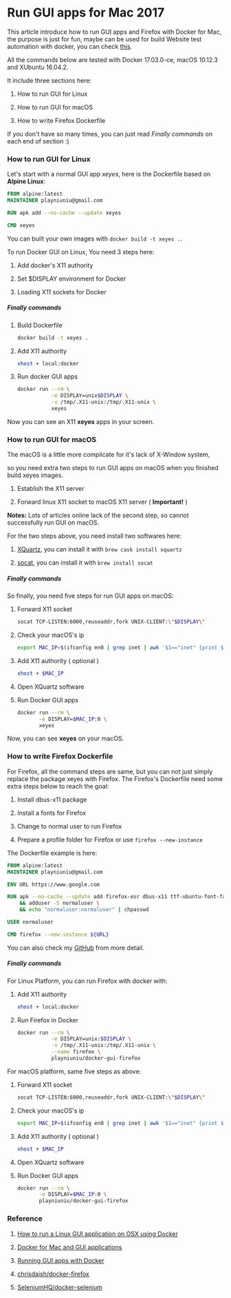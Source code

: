 # Run GUI apps for Mac 2017

This article introduce how to run GUI apps and Firefox with Docker for Mac, the purpose is just for fun, maybe can be used for build Website test automation with docker, you can check [this](https://github.com/SeleniumHQ/docker-selenium).

All the commands below are tested with Docker 17.03.0-ce, macOS 10.12.3 and XUbuntu 16.04.2.

It include three sections here:

1. How to run GUI for Linux

2. How to run GUI for macOS

3. How to write Firefox Dockerfile

If you don't have so many times, you can just read *Finally commands* on each end of section :)

### How to run GUI for Linux

Let's start with a normal GUI app *xeyes*, here is the Dockerfile based on **Alpine Linux**:

```Dockerfile
FROM alpine:latest
MAINTAINER playniuniu@gmail.com

RUN apk add --no-cache --update xeyes

CMD xeyes
```

You can built your own images with `docker build -t xeyes .`.

To run Docker GUI on Linux, You need 3 steps here:

1. Add docker's X11 authority

2. Set $DISPLAY environment for Docker

2. Loading X11 sockets for Docker

##### Finally commands

1. Build Dockerfile

    ```bash
    docker build -t xeyes .
    ```

2. Add X11 authority

    ```bash
    xhost + local:docker
    ```

3. Run docker GUI apps

    ```bash
    docker run --rm \
               -e DISPLAY=unix$DISPLAY \
               -v /tmp/.X11-unix:/tmp/.X11-unix \
               xeyes
    ```

Now you can see an X11 **xeyes** apps in your screen.

### How to run GUI for macOS

The macOS is a little more complicate for it's lack of X-Window system,

so you need extra two steps to run GUI apps on macOS when you finished build xeyes images.

1. Establish the X11 server

2. Forward linux X11 socket to macOS X11 server ( **Important!** )

**Notes:** Lots of articles online lack of the second step, so cannot successfully run GUI on macOS.

For the two steps above, you need install two softwares here:

1. [XQuartz](https://www.xquartz.org/), you can install it with `brew cask install xquartz`

2. [socat](http://www.dest-unreach.org/socat/), you can install it with `brew install socat`

##### Finally commands

So finally, you need five steps for run GUI apps on macOS:

1.  Forward X11 socket

    ```bash
    socat TCP-LISTEN:6000,reuseaddr,fork UNIX-CLIENT:\"$DISPLAY\"
    ```
    
2. Check your macOS's ip

    ```bash
    export MAC_IP=$(ifconfig en0 | grep inet | awk '$1=="inet" {print $2}')
    ```
    
3. Add X11 authority ( optional )

    ```bash
    xhost + $MAC_IP
    ```

4. Open XQuartz software

5. Run Docker GUI apps

    ```bash
    docker run --rm \
           -e DISPLAY=$MAC_IP:0 \
           xeyes
    ```
    
Now, you can see **xeyes** on your macOS.

### How to write Firefox Dockerfile

For Firefox, all the command steps are same, but you can not just simply replace the package xeyes with Firefox. The Firefox's Dockerfile need some extra steps below to reach the goal:

1. Install dbus-x11 package

2. Install a fonts for Firefox

3. Change to normal user to run Firefox

4. Prepare a profile folder for Firefox or use `firefox --new-instance`

The Dockerfile example is here:

```Dockerfile
FROM alpine:latest
MAINTAINER playniuniu@gmail.com

ENV URL https://www.google.com

RUN apk --no-cache --update add firefox-esr dbus-x11 ttf-ubuntu-font-family \
    && adduser -S normaluser \
    && echo "normaluser:normaluser" | chpasswd

USER normaluser

CMD firefox --new-instance ${URL}
```

You can also check my [GitHub](https://github.com/playniuniu/docker-gui-firefox) from more detail.

##### Finally commands

For Linux Platform, you can run Firefox with docker with:

1. Add X11 authority

    ```bash
    xhost + local:docker
    ```

2. Run Firefox in Docker

    ```bash
    docker run --rm \
               -e DISPLAY=unix:$DISPLAY \
               -v /tmp/.X11-unix:/tmp/.X11-unix \
               --name firefox \
               playniuniu/docker-gui-firefox
    ```

For macOS platform, same five steps as above:

1.  Forward X11 socket

    ```bash
    socat TCP-LISTEN:6000,reuseaddr,fork UNIX-CLIENT:\"$DISPLAY\"
    ```
    
2. Check your macOS's ip

    ```bash
    export MAC_IP=$(ifconfig en0 | grep inet | awk '$1=="inet" {print $2}')
    ```
    
3. Add X11 authority ( optional )

    ```bash
    xhost + $MAC_IP
    ```

4. Open XQuartz software

5. Run Docker GUI apps

    ```bash
    docker run --rm \
           -e DISPLAY=$MAC_IP:0 \
           playniuniu/docker-gui-firefox
    ```

### Reference

1. [How to run a Linux GUI application on OSX using Docker](http://kartoza.com/en/blog/how-to-run-a-linux-gui-application-on-osx-using-docker/)

2. [Docker for Mac and GUI applications](https://fredrikaverpil.github.io/2016/07/31/docker-for-mac-and-gui-applications/)

3. [Running GUI apps with Docker](http://fabiorehm.com/blog/2014/09/11/running-gui-apps-with-docker/)

4. [chrisdaish/docker-firefox](https://github.com/chrisdaish/docker-firefox)

5. [SeleniumHQ/docker-selenium](https://github.com/SeleniumHQ/docker-selenium)